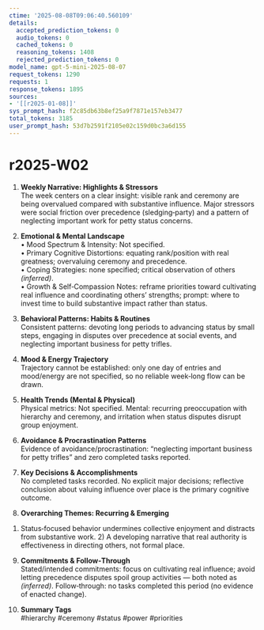 ```yaml
---
ctime: '2025-08-08T09:06:40.560109'
details:
  accepted_prediction_tokens: 0
  audio_tokens: 0
  cached_tokens: 0
  reasoning_tokens: 1408
  rejected_prediction_tokens: 0
model_name: gpt-5-mini-2025-08-07
request_tokens: 1290
requests: 1
response_tokens: 1895
sources:
- '[[r2025-01-08]]'
sys_prompt_hash: f2c85db63b8ef25a9f7871e157eb3477
total_tokens: 3185
user_prompt_hash: 53d7b2591f2105e02c159d0bc3a6d155
---
```

# r2025-W02

1. **Weekly Narrative: Highlights & Stressors**  
The week centers on a clear insight: visible rank and ceremony are being overvalued compared with substantive influence. Major stressors were social friction over precedence (sledging‑party) and a pattern of neglecting important work for petty status concerns.

2. **Emotional & Mental Landscape**  
• Mood Spectrum & Intensity: Not specified.  
• Primary Cognitive Distortions: equating rank/position with real greatness; overvaluing ceremony and precedence.  
• Coping Strategies: none specified; critical observation of others *(inferred)*.  
• Growth & Self‑Compassion Notes: reframe priorities toward cultivating real influence and coordinating others’ strengths; prompt: where to invest time to build substantive impact rather than status.

3. **Behavioral Patterns: Habits & Routines**  
Consistent patterns: devoting long periods to advancing status by small steps, engaging in disputes over precedence at social events, and neglecting important business for petty trifles.

4. **Mood & Energy Trajectory**  
Trajectory cannot be established: only one day of entries and mood/energy are not specified, so no reliable week‑long flow can be drawn.

5. **Health Trends (Mental & Physical)**  
Physical metrics: Not specified. Mental: recurring preoccupation with hierarchy and ceremony, and irritation when status disputes disrupt group enjoyment.

6. **Avoidance & Procrastination Patterns**  
Evidence of avoidance/procrastination: “neglecting important business for petty trifles” and zero completed tasks reported.

7. **Key Decisions & Accomplishments**  
No completed tasks recorded. No explicit major decisions; reflective conclusion about valuing influence over place is the primary cognitive outcome.

8. **Overarching Themes: Recurring & Emerging**  
1) Status‑focused behavior undermines collective enjoyment and distracts from substantive work. 2) A developing narrative that real authority is effectiveness in directing others, not formal place.

9. **Commitments & Follow‑Through**  
Stated/intended commitments: focus on cultivating real influence; avoid letting precedence disputes spoil group activities — both noted as *(inferred)*. Follow‑through: no tasks completed this period (no evidence of enacted change).

10. **Summary Tags**  
#hierarchy #ceremony #status #power #priorities